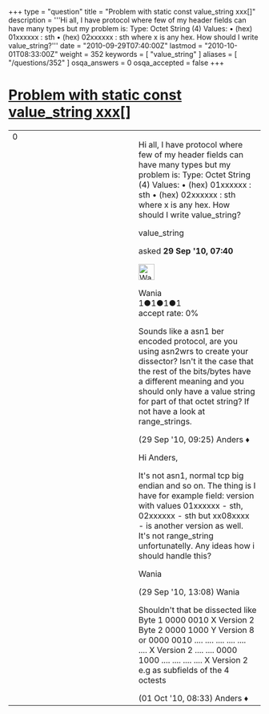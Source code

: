 +++
type = "question"
title = "Problem with static const value_string xxx[]"
description = '''Hi all, I have protocol where few of my header fields can have many types but my problem is: Type: Octet String (4) Values:  • (hex) 01xxxxxx : sth • (hex) 02xxxxxx : sth  where x is any hex. How should I write value_string?'''
date = "2010-09-29T07:40:00Z"
lastmod = "2010-10-01T08:33:00Z"
weight = 352
keywords = [ "value_string" ]
aliases = [ "/questions/352" ]
osqa_answers = 0
osqa_accepted = false
+++

<div class="headNormal">

# [Problem with static const value\_string xxx\[\]](/questions/352/problem-with-static-const-value_string-xxx)

</div>

<div id="main-body">

<div id="askform">

<table id="question-table" style="width:100%;"><colgroup><col style="width: 50%" /><col style="width: 50%" /></colgroup><tbody><tr class="odd"><td style="width: 30px; vertical-align: top"><div class="vote-buttons"><span id="post-352-upvote" class="ajax-command post-vote up" rel="nofollow" title="I like this post (click again to cancel)"> </span><div id="post-352-score" class="post-score" title="current number of votes">0</div><span id="post-352-downvote" class="ajax-command post-vote down" rel="nofollow" title="I dont like this post (click again to cancel)"> </span> <span id="favorite-mark" class="ajax-command favorite-mark" rel="nofollow" title="mark/unmark this question as favorite (click again to cancel)"> </span><div id="favorite-count" class="favorite-count"></div></div></td><td><div id="item-right"><div class="question-body"><p>Hi all, I have protocol where few of my header fields can have many types but my problem is: Type: Octet String (4) Values: • (hex) 01xxxxxx : sth • (hex) 02xxxxxx : sth<br />
where x is any hex. How should I write value_string?</p></div><div id="question-tags" class="tags-container tags"><span class="post-tag tag-link-value_string" rel="tag" title="see questions tagged &#39;value_string&#39;">value_string</span></div><div id="question-controls" class="post-controls"></div><div class="post-update-info-container"><div class="post-update-info post-update-info-user"><p>asked <strong>29 Sep '10, 07:40</strong></p><img src="https://secure.gravatar.com/avatar/4d850645a641fdcd2b7bb03a708f34a6?s=32&amp;d=identicon&amp;r=g" class="gravatar" width="32" height="32" alt="Wania&#39;s gravatar image" /><p><span>Wania</span><br />
<span class="score" title="1 reputation points">1</span><span title="1 badges"><span class="badge1">●</span><span class="badgecount">1</span></span><span title="1 badges"><span class="silver">●</span><span class="badgecount">1</span></span><span title="1 badges"><span class="bronze">●</span><span class="badgecount">1</span></span><br />
<span class="accept_rate" title="Rate of the user&#39;s accepted answers">accept rate:</span> <span title="Wania has no accepted answers">0%</span> </br></p></div></div><div id="comments-container-352" class="comments-container"><span id="353"></span><div id="comment-353" class="comment"><div id="post-353-score" class="comment-score"></div><div class="comment-text"><p>Sounds like a asn1 ber encoded protocol, are you using asn2wrs to create your dissector? Isn't it the case that the rest of the bits/bytes have a different meaning and you should only have a value string for part of that octet string? If not have a look at range_strings.</p></div><div id="comment-353-info" class="comment-info"><span class="comment-age">(29 Sep '10, 09:25)</span> <span class="comment-user userinfo">Anders ♦</span></div></div><span id="361"></span><div id="comment-361" class="comment"><div id="post-361-score" class="comment-score"></div><div class="comment-text"><p>Hi Anders,</p><p>It's not asn1, normal tcp big endian and so on. The thing is I have for example field: version with values 01xxxxxx - sth, 02xxxxxx - sth but xx08xxxx - is another version as well. It's not range_string unfortunatelly. Any ideas how i should handle this?</p><p>Wania</p></div><div id="comment-361-info" class="comment-info"><span class="comment-age">(29 Sep '10, 13:08)</span> <span class="comment-user userinfo">Wania</span></div></div><span id="400"></span><div id="comment-400" class="comment"><div id="post-400-score" class="comment-score"></div><div class="comment-text"><p>Shouldn't that be dissected like Byte 1 0000 0010 X Version 2 Byte 2 0000 1000 Y Version 8 or 0000 0010 .... .... .... .... .... .... X Version 2 .... .... 0000 1000 .... .... .... .... X Version 2 e.g as subfields of the 4 octests</p></div><div id="comment-400-info" class="comment-info"><span class="comment-age">(01 Oct '10, 08:33)</span> <span class="comment-user userinfo">Anders ♦</span></div></div></div><div id="comment-tools-352" class="comment-tools"></div><div class="clear"></div><div id="comment-352-form-container" class="comment-form-container"></div><div class="clear"></div></div></td></tr></tbody></table>

</div>

</div>

